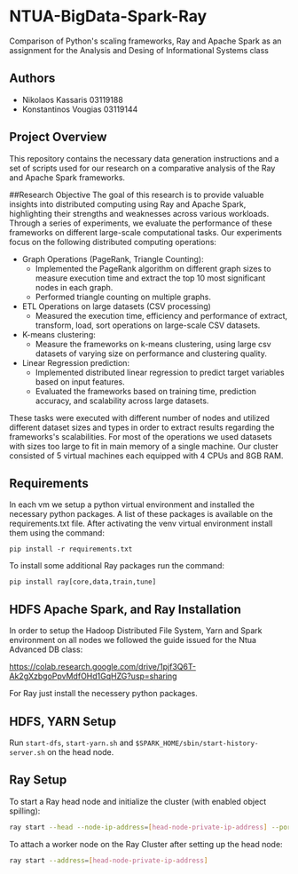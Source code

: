 # NTUA-BigData-Spark-Ray
Comparison of Python's scaling frameworks, Ray and Apache Spark  as an assignment for the Analysis and Desing of Informational Systems class

## Authors
- Nikolaos Kassaris          03119188 [](https://github.com/)
- Konstantinos Vougias       03119144 [](https://github.com/)

## Project Overview
This repository contains the necessary data generation instructions and a set of scripts used for our research on a comparative analysis of the Ray and Apache Spark frameworks.

##Research Objective
The goal of this research is to provide valuable insights into distributed computing using Ray and Apache Spark, highlighting their strengths and weaknesses across various workloads.
Through a series of experiments, we evaluate the performance of these frameworks on different large-scale computational tasks.
Our experiments focus on the following distributed computing operations:
- Graph Operations (PageRank, Triangle Counting): 
    -    Implemented the PageRank algorithm on different graph sizes to measure execution time and extract the top 10 most significant nodes in each graph.
    -    Performed triangle counting on multiple graphs.
- ETL Operations on large datasets (CSV processing)
    -    Measured the execution time, efficiency and performance of extract, transform, load, sort operations on large-scale CSV datasets.
- K-means clustering:
    -    Measure the frameworks on k-means clustering, using large csv datasets of varying size on performance and clustering quality.
- Linear Regression prediction:
    -    Implemented distributed linear regression to predict target variables based on input features.
    -    Evaluated the frameworks based on training time, prediction accuracy, and scalability across large datasets.

These tasks were executed with different number of nodes and utilized different dataset sizes and types in order to extract results regarding the frameworks's scalabilities.
For most of the operations we used datasets with sizes too large to fit in main memory of a single machine. Our cluster consisted of 5 virtual machines each equipped with 4 CPUs and 8GB RAM.

## Requirements
In each vm we setup a python virtual environment and installed the necessary python packages. A list of these packages is available on the requirements.txt file. 
After activating the venv virtual environment install them using the command:

`pip install -r requirements.txt`

To install some additional Ray packages run the command:

`pip install ray[core,data,train,tune]`

## HDFS Apache Spark, and Ray Installation 
In order to setup the Hadoop Distributed File System, Yarn and Spark environment on all nodes we followed the guide issued for the Ntua Advanced DB class:

https://colab.research.google.com/drive/1pjf3Q6T-Ak2gXzbgoPpvMdfOHd1GqHZG?usp=sharing

For Ray just install the necessery python packages.

## HDFS, YARN Setup
Run `start-dfs`, `start-yarn.sh` and `$SPARK_HOME/sbin/start-history-server.sh` on the head node.

## Ray Setup 
To start a Ray head node and initialize the cluster (with enabled object spilling):
```bash
ray start --head --node-ip-address=[head-node-private-ip-address] --port=6379 --dashboard-host=0.0.0.0 --object-store-memory=2147483648 --system-config='{"automatic_object_spilling_enabled": true, "object_spilling_threshold": 0.8}'
```

To attach a worker node on the Ray Cluster after setting up the head node:
```bash
ray start --address=[head-node-private-ip-address]
```

